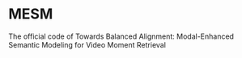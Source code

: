 # MESM
The official code of Towards Balanced Alignment: Modal-Enhanced Semantic Modeling for Video Moment Retrieval
